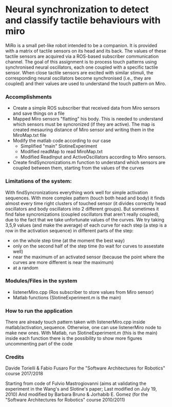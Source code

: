 # Neural synchronization to detect and classify tactile behaviours with miro

MiRo is a small pet-like robot intended to be a companion. It is provided with a matrix	of tactile sensors on its head and its back. 
The values of these tactile sensors are acquired via a ROS-based subscriber communication	channel. The goal of this	assignment is to process touch patterns	using synchronised neural oscillators, each	one	coupled	with a specific tactile sensor.
When close tactile sensors are excited with	similar	stimuli, the corresponding neural oscillators become synchronised (i.e., they are	coupled) and their values are used to understand the touch pattern on Miro.

### Accomplishments
- Create a simple ROS subscriber that received data from Miro sensors and save things on a file
- Mapped Miro sensors "flatting" his body. This is needed to understand which sensors must be syncronized (if they are active). The map is created mesauring distance of Miro sensor and writing them in the MiroMap.txt file
- Modify the matlab code according to our case 
  - Simplified "main" SlotineExperiment
  - Modified readMap to read MiroMap.txt
  - Modified ReadInput and ActiveOscillators according to Miro sensors.
- Create findSyncronizations.m function to understand which sensors are coupled between them, starting from the values of the curves


### Limitations of the system:
With findSyncronizations everything work well for simple activation sequences.
With more complex pattern (touch both head and body) it finds almost every time right clusters of touched sensor (it divides 		correctly head oscillators and body oscillators into 2 different groups). But sometimes it find false syncronizations (coupled 		oscillators that aren't really coupled), due to the fact that we take unfortunate values of the curves.
We try taking 3,5,9 values (and make the average) of each curve for each step (a step is a row in the activation sequence) in 		different parts of the step:
- on the whole step time (at the moment the best way)
- only on the second half of the step time (to wait for curves to assestate well)
- near the maximum of an activated sensor (because the point where the curves are more different is near the maximum)
- at a random 
 

### Modules/Files in the system
- listenerMiro.cpp (Ros subscriber to store values from Miro sensor)
- Matlab functions (SlotineExperiment.m is the main)

 
### How to run the application
There are already touch pattern taken with listenerMiro.cpp inside matlab/activation_sequence. Otherwise, one can use listenerMiro node to make new ones.
With Matlab, run SlotineExperiment.m (this is the main) inside each function there is the possibility to show more figures uncommenting part of the code


### Credits 
Davide Torielli & Fabio Fusaro For the "Software Architectures for Robotics" course 2017/2018

Starting from code of Fulvio Mastrogiovanni (aims at validating the experiment in the Wang's and Slotine's paper; Last modified on July 19, 2010)
And modified by Barbara Bruno & Jorhabib E. Gomez (for the "Software Architectures for Robotics" course 2010/2011)
